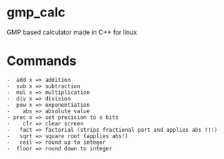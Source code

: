 # gmp_calc
GMP based calculator made in C++ for linux

# Commands
    
    -  add x => addition
    -  sub x => subtraction
    -  mul x => multiplication
    -  div x => division
    -  pow x => exponentiation
    -    abs => absolute value
    - prec x => set precision to x bits
    -    clr => clear screen
    -   fact => factorial (strips fractional part and applies abs !!!)
    -   sqrt => square root (applies abs!)
    -   ceil => round up to integer
    -  floor => round down to integer
